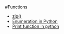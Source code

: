 #Functions

- [zip()](https://www.geeksforgeeks.org/zip-in-python/)
- [Enumeration in Python](https://www.geeksforgeeks.org/enumerate-in-python/)
- [Print function in python](https://www.datacamp.com/community/tutorials/python-print-function?utm_source=adwords_ppc&utm_medium=cpc&utm_campaignid=1455363063&utm_adgroupid=65083631748&utm_device=c&utm_keyword=&utm_matchtype=&utm_network=g&utm_adpostion=&utm_creative=332602034364&utm_targetid=aud-438999696719:dsa-429603003980&utm_loc_interest_ms=&utm_loc_physical_ms=9062220&gclid=Cj0KCQjw0umSBhDrARIsAH7FCofT2JPhc6Y9e8QTamBuO6iikF9ep5Rta1PeTnbFXkIAWhxJIZtoRtUaAtpzEALw_wcB)
